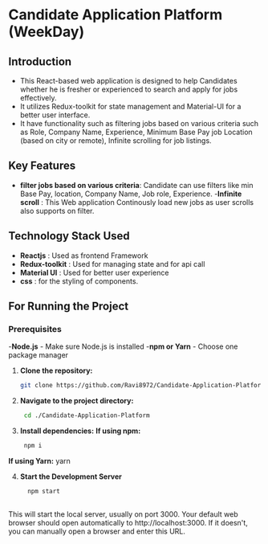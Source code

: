 # Candidate Application Platform (WeekDay)

## Introduction
- This React-based web application is designed to help Candidates whether he is fresher or experienced to search and apply for jobs effectively. 
- It utilizes Redux-toolkit for state management and Material-UI for a better user interface.
- It have functionality such as filtering jobs based on various criteria such as 
                 Role,
                 Company Name,
                 Experience,
                 Minimum Base Pay
                 job Location (based on city or remote),
                 Infinite scrolling for job listings.


## Key Features
- **filter jobs based on various criteria**: Candidate can use filters like min Base Pay, location, Company Name, Job role, Experience.
-**Infinite scroll** : This Web application Continously load new jobs as user scrolls also supports on filter.


## Technology Stack Used
- **Reactjs** : Used as frontend Framework
- **Redux-toolkit** : Used for managing state and for api call
- **Material UI** : Used for better user experience 
- **css** : for the styling of components.
    

## For Running the Project 

### Prerequisites

-**Node.js** - Make sure Node.js is installed
-**npm or Yarn** - Choose one package manager

1. **Clone the repository:**

   ```bash
   git clone https://github.com/Ravi8972/Candidate-Application-Platform.git

2. **Navigate to the project directory:**
   ```bash
    cd ./Candidate-Application-Platform

3. **Install dependencies:**
  **If using npm:**
   ```bash
    npm i
 **If using Yarn:**  yarn


4. **Start the Development Server**
   ```bash
     npm start
     
This will start the local server, usually on port 3000. Your default web browser should open automatically to http://localhost:3000. If it doesn't, you can manually open a browser and enter this URL.


